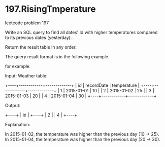 # 197.RisingTmperature
leetcode problem 197

Write an SQL query to find all dates' Id with higher temperatures compared to its previous dates (yesterday).

Return the result table in any order.

The query result format is in the following example.

for example:

Input: 
Weather table:

+----+------------+-------------+
| id | recordDate | temperature |
+----+------------+-------------+
| 1  | 2015-01-01 | 10          |
| 2  | 2015-01-02 | 25          |
| 3  | 2015-01-03 | 20          |
| 4  | 2015-01-04 | 30          |
+----+------------+-------------+

Output: 

+----+
| id |
+----+
| 2  |
| 4  |
+----+

Explanation: 

In 2015-01-02, the temperature was higher than the previous day (10 -> 25).
In 2015-01-04, the temperature was higher than the previous day (20 -> 30).

